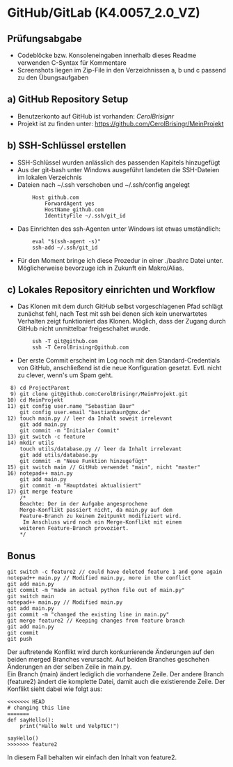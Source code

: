 # GitHub/GitLab (K4.0057_2.0_VZ)
## Prüfungsabgabe  
* Codeblöcke bzw. Konsoleneingaben innerhalb dieses Readme verwenden C-Syntax für Kommentare
* Screenshots liegen im Zip-File in den Verzeichnissen a, b und c passend zu den Übungsaufgaben

## a) GitHub Repository Setup
* Benutzerkonto auf GitHub ist vorhanden: *CerolBrisignr*
* Projekt ist zu finden unter: https://github.com/CerolBrisingr/MeinProjekt

## b) SSH-Schlüssel erstellen
* SSH-Schlüssel wurden anlässlich des passenden Kapitels hinzugefügt
* Aus der git-bash unter Windows ausgeführt landeten die SSH-Dateien im lokalen Verzeichnis
* Dateien nach ~/.ssh verschoben und ~/.ssh/config angelegt
```
        Host github.com
            ForwardAgent yes
            HostName github.com
            IdentityFile ~/.ssh/git_id
```
* Das Einrichten des ssh-Agenten unter Windows ist etwas umständlich:
```
        eval "$(ssh-agent -s)"
        ssh-add ~/.ssh/git_id
```
* Für den Moment bringe ich diese Prozedur in einer ./bashrc Datei unter. Möglicherweise bevorzuge ich in Zukunft ein Makro/Alias.

## c) Lokales Repository einrichten und Workflow
* Das Klonen mit dem durch GitHub selbst vorgeschlagenen Pfad schlägt zunächst fehl, nach Test mit ssh bei denen sich kein unerwartetes Verhalten zeigt funktioniert das Klonen. Möglich, dass der Zugang durch GitHub nicht unmittelbar freigeschaltet wurde.
```
        ssh -T git@github.com
        ssh -T CerolBrisingr@github.com
```
* Der erste Commit erscheint im Log noch mit den Standard-Credentials von GitHub, anschließend ist die neue Konfiguration gesetzt. Evtl. nicht zu clever, wenn's um Spam geht.
```
 8) cd ProjectParent
 9) git clone git@github.com:CerolBrisingr/MeinProjekt.git
10) cd MeinProjekt
11) git config user.name "Sebastian Baur"
    git config user.email "bastianbaur@gmx.de"
12) touch main.py // leer da Inhalt soweit irrelevant
    git add main.py
    git commit -m "Initialer Commit"
13) git switch -c feature
14) mkdir utils
    touch utils/database.py // leer da Inhalt irrelevant
    git add utils/database.py
    git commit -m "Neue Funktion hinzugefügt"
15) git switch main // GitHub verwendet "main", nicht "master"
16) notepad++ main.py
    git add main.py
    git commit -m "Hauptdatei aktualisiert"
17) git merge feature
    /*
    Beachte: Der in der Aufgabe angesprochene
    Merge-Konflikt passiert nicht, da main.py auf dem
    Feature-Branch zu keinem Zeitpunkt modifiziert wird.
     Im Anschluss wird noch ein Merge-Konflikt mit einem
    weiteren Feature-Branch provoziert.
    */
```

## Bonus
```
git switch -c feature2 // could have deleted feature 1 and gone again
notepad++ main.py // Modified main.py, more in the conflict
git add main.py
git commit -m "made an actual python file out of main.py"
git switch main
notepad++ main.py // Modified main.py
git add main.py
git commit -m "changed the existing line in main.py"
git merge feature2 // Keeping changes from feature branch
git add main.py
git commit
git push
```
Der auftretende Konflikt wird durch konkurrierende Änderungen auf den beiden merged Branches verursacht. Auf beiden Branches geschehen Änderungen an der selben Zeile in main.py.  
Ein Branch (main) ändert lediglich die vorhandene Zeile. Der andere Branch (feature2) ändert die komplette Datei, damit auch die existierende Zeile. Der Konflikt sieht dabei wie folgt aus:
```
<<<<<<< HEAD
# changing this line
=======
def sayHello():
    print("Hallo Welt und VelpTEC!")
    
sayHello()
>>>>>>> feature2
```
In diesem Fall behalten wir einfach den Inhalt von feature2.